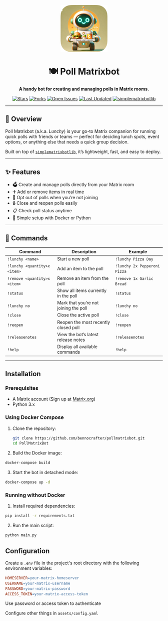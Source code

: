 <p align="center">
  <img src="assets/RoundedIcon.png" width="150" height="150" alt="Lunchy Logo">
</p>

<div align="center">
  <h1>🍽️ Poll Matrixbot</h1>

  **A handy bot for creating and managing polls in Matrix rooms.**

  [![Stars](https://img.shields.io/github/stars/BennoCrafter/PollMatrixBot?style=social)](https://github.com/BennoCrafter/PollMatrixBot)
  [![Forks](https://img.shields.io/github/forks/BennoCrafter/PollMatrixBot?style=social)](https://github.com/BennoCrafter/PollMatrixBot)
  [![Open Issues](https://img.shields.io/github/issues/BennoCrafter/PollMatrixBot)](https://github.com/BennoCrafter/PollMatrixBot/issues)
  [![Last Updated](https://img.shields.io/github/last-commit/BennoCrafter/PollMatrixBot)](https://github.com/BennoCrafter/PollMatrixBot/commits/main)
  [![simplematrixbotlib][simplematrixbotlib]][simplematrixbotlib-url]
</div>

---

## 🧭 Overview

Poll Matrixbot (a.k.a. *Lunchy*) is your go-to Matrix companion for running quick polls with friends or teams — perfect for deciding lunch spots, event options, or anything else that needs a quick group decision.

Built on top of [`simplematrixbotlib`](https://codeberg.org/imbev/simplematrixbotlib), it’s lightweight, fast, and easy to deploy.

---

## ✨ Features

- 🗳️ Create and manage polls directly from your Matrix room
- ➕ Add or remove items in real time
- 🚫 Opt out of polls when you’re not joining
- 🔒 Close and reopen polls easily
- 📋 Check poll status anytime
- 🧰 Simple setup with Docker or Python

---

## 💬 Commands

| Command | Description | Example |
|----------|--------------|----------|
| `!lunchy <name>` | Start a new poll | `!lunchy Pizza Day` |
| `!lunchy <quantity>x <item>` | Add an item to the poll | `!lunchy 2x Pepperoni Pizza` |
| `!remove <quantity>x <item>` | Remove an item from the poll | `!remove 1x Garlic Bread` |
| `!status` | Show all items currently in the poll | `!status` |
| `!lunchy no` | Mark that you’re not joining the poll | `!lunchy no` |
| `!close` | Close the active poll | `!close` |
| `!reopen` | Reopen the most recently closed poll | `!reopen` |
| `!releasenotes` | View the bot’s latest release notes | `!releasenotes` |
| `!help` | Display all available commands | `!help` |

---

## Installation

### Prerequisites

* A Matrix account (Sign up at [Matrix.org](https://matrix.org))
* Python 3.x

### Using Docker Compose

1. Clone the repository:

   ```bash
   git clone https://github.com/bennocrafter/pollmatrixbot.git
   cd PollMatrixBot
   ```

2. Build the Docker image:

```bash
docker-compose build
```

3. Start the bot in detached mode:
```bash
docker-compose up -d
```

### Running without Docker

1. Install required dependencies:

```bash
pip install -r requirements.txt
```

2. Run the main script:

```bash
python main.py
```

## Configuration
Create a ```.env``` file in the project's root directory with the following environment variables:

```makefile
HOMESERVER=your-matrix-homeserver
USERNAME=your-matrix-username
PASSWORD=your-matrix-password
ACCESS_TOKEN=your-matrix-access-token
```

Use password or access token to authenticate


Configure other things in ```assets/config.yaml```


[simplematrixbotlib]: https://img.shields.io/badge/Framework-simplematrixbotlib-blue
[simplematrixbotlib-url]: https://codeberg.org/imbev/simplematrixbotlib
